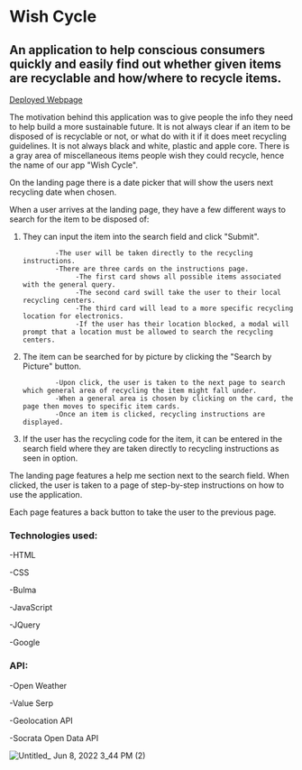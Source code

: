 # Wish Cycle

## An application to help conscious consumers quickly and easily find out whether given items are recyclable and how/where to recycle items.

<a href="https://yohuck.github.io/wish-cycle" target="_blank" > Deployed Webpage </a>

The motivation behind this application was to give people the info they need to help build a more sustainable future. It is not always clear if an item to be disposed of is recyclable or not, or what do with it if it does meet recycling guidelines. It is not always black and white, plastic and apple core. There is a gray area of miscellaneous items people wish they could recycle, hence the name of our app "Wish Cycle". 

On the landing page there is a date picker that will show the users next recycling date when chosen.

When a user arrives at the landing page, they have a few different ways to search for the item to be disposed of:
1. They can input the item into the search field and click "Submit".

               -The user will be taken directly to the recycling instructions.
               -There are three cards on the instructions page. 
                    -The first card shows all possible items associated with the general query.
                    -The second card swill take the user to their local recycling centers.
                    -The third card will lead to a more specific recycling location for electronics. 
                    -If the user has their location blocked, a modal will prompt that a location must be allowed to search the recycling centers.
                    
2. The item can be searched for by picture by clicking the "Search by Picture" button.

               -Upon click, the user is taken to the next page to search which general area of recycling the item might fall under.
               -When a general area is chosen by clicking on the card, the page then moves to specific item cards.
               -Once an item is clicked, recycling instructions are displayed.
               
3. If the user has the recycling code for the item, it can be entered in the search field where they are taken directly to recycling instructions as seen in option.

The landing page features a help me section next to the search field. When clicked, the user is taken to a page of step-by-step instructions on how to use the application. 

Each page features a back button to take the user to the previous page. 

### Technologies used:

-HTML

-CSS

-Bulma

-JavaScript

-JQuery

-Google


### API:

-Open Weather

-Value Serp

-Geolocation API

-Socrata Open Data API


![Untitled_ Jun 8, 2022 3_44 PM (2)](https://user-images.githubusercontent.com/103149149/172724210-47d4b641-a39d-4be8-a289-920fdbddb0ba.gif)




